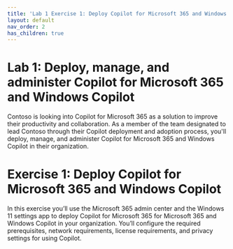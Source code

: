 ```yaml
---
title: 'Lab 1 Exercise 1: Deploy Copilot for Microsoft 365 and Windows Copilot'
layout: default
nav_order: 2
has_children: true
---
```


# Lab 1: Deploy, manage, and administer Copilot for Microsoft 365 and Windows Copilot

Contoso is looking into Copilot for Microsoft 365 as a solution to improve their productivity and collaboration. As a member of the team designated to lead Contoso through their Copilot deployment and adoption process, you'll deploy, manage, and administer Copilot for Microsoft 365 and Windows Copilot in their organization.   


# Exercise 1: Deploy Copilot for Microsoft 365 and Windows Copilot

In this exercise you’ll use the Microsoft 365 admin center and the Windows 11 settings app to deploy Copilot for Microsoft 365 for Microsoft 365 and Windows Copilot in your organization. You’ll configure the required prerequisites, network requirements, license requirements, and privacy settings for using Copilot.